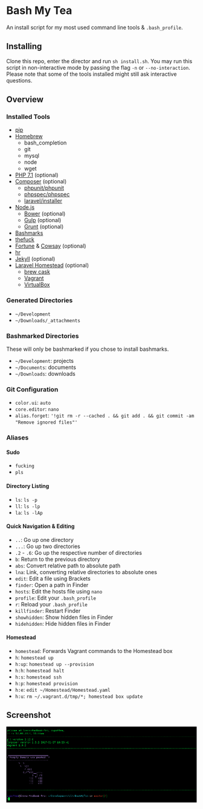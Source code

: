 # Bash My Tea

An install script for my most used command line tools & `.bash_profile`.

## Installing

Clone this repo, enter the director and run `sh install.sh`. You may run this script in non-interactive mode by passing the flag `-n` or `--no-interaction`.
Please note that some of the tools installed might still ask interactive questions.

## Overview

### Installed Tools

 - [pip](https://pip.pypa.io)
 - [Homebrew](https://brew.sh)
   - bash_completion
   - git
   - mysql
   - node
   - wget
 - [PHP 7.1](http://www.php.net) (optional)
 - [Composer](https://getcomposer.org) (optional)
   - [phpunit/phpunit](https://phpunit.de)
   - [phpspec/phpspec](http://www.phpspec.net)
   - [laravel/installer](https://laravel.com)
 - [Node.js](https://nodejs.org)
   - [Bower](https://bower.io) (optional)
   - [Gulp](http://gulpjs.com) (optional)
   - [Grunt](https://gruntjs.com) (optional)
 - [Bashmarks](https://www.huyng.com/projects/bashmarks)
 - [thefuck](https://github.com/nvbn/thefuck)
 - [Fortune](https://www.wikiwand.com/en/Fortune_(Unix)) & [Cowsay](https://github.com/cupOfTea696/cowsay) (optional)
 - [hr](https://github.com/LuRsT/hr)
 - [Jekyll](https://jekyllrb.com) (optional)
 - [Laravel Homestead](https://laravel.com/docs/homestead) (optional)
   - [brew cask](https://github.com/caskroom/homebrew-cask)
   - [Vagrant](https://www.vagrantup.com)
   - [VirtualBox](https://www.virtualbox.org/)

### Generated Directories

 - `~/Development`
 - `~/Downloads/_attachments`

### Bashmarked Directories

These will only be bashmarked if you chose to install bashmarks.

 - `~/Development`: projects
 - `~/Documents`: documents
 - `~/Downloads`: downloads

### Git Configuration

 - `color.ui`: `auto`
 - `core.editor`: `nano`
 - `alias.forget`: `'!git rm -r --cached . && git add . && git commit -am "Remove ignored files"'`

### Aliases

#### Sudo

 - `fucking`
 - `pls`

#### Directory Listing

 - `ls`: `ls -p`
 - `ll`: `ls -lp`
 - `la`: `ls -lAp`

#### Quick Navigation & Editing

 - `..`: Go up one directory
 - `...`: Go up two directories
 - `.2` - `.6`: Go up the respective number of directories
 - `b`: Return to the previous directory
 - `abs`: Convert relative path to absolute path
 - `lna`: Link, converting relative directories to absolute ones
 - `edit`: Edit a file using Brackets
 - `finder`: Open a path in Finder
 - `hosts`: Edit the hosts file using `nano`
 - `profile`: Edit your `.bash_profile`
 - `r`: Reload your `.bash_profile`
 - `killfinder`: Restart Finder
 - `showhidden`: Show hidden files in Finder
 - `hidehidden`: Hide hidden files in Finder

#### Homestead
 - `homestead`: Forwards Vagrant commands to the Homestead box
 - `h`: `homestead up`
 - `h:up`: `homestead up --provision`
 - `h:h`: `homestead halt`
 - `h:s`: `homestead ssh`
 - `h:p`: `homestead provision`
 - `h:e`: `edit ~/Homestead/Homestead.yaml`
 - `h:u`: `rm ~/.vagrant.d/tmp/*; homestead box update`

## Screenshot

![Screenshot](Screenshot.png)
